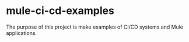 # mule-ci-cd-examples
The purpose of this project is make examples of CI/CD systems and Mule applications.
